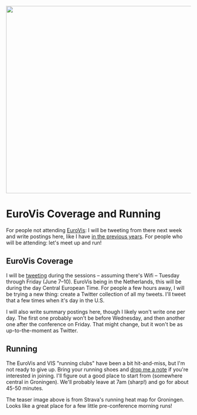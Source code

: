 <p align="center"><img src="https://media.eagereyes.org/wp-content/uploads/2016/05/groningen-running.jpg" width="825" height="510" /></p>

# EuroVis Coverage and Running

For people not attending <a href="http://www.cs.rug.nl/jbi/eurovis2016/">EuroVis</a>: I will be tweeting from there next week and write postings here, like I have <a href="/tag/eurovis">in the previous years</a>. For people who will be attending: let's meet up and run!

## EuroVis Coverage

I will be <a href="https://twitter.com/eagereyes">tweeting</a> during the sessions – assuming there's Wifi – Tuesday through Friday (June 7–10). EuroVis being in the Netherlands, this will be during the day Central European Time. For people a few hours away, I will be trying a new thing: create a Twitter collection of all my tweets. I'll tweet that a few times when it's day in the U.S.

I will also write summary postings here, though I likely won't write one per day. The first one probably won't be before Wednesday, and then another one after the conference on Friday. That might change, but it won't be as up-to-the-moment as Twitter.

## Running

The EuroVis and VIS "running clubs" have been a bit hit-and-miss, but I'm not ready to give up. Bring your running shoes and <a href="/contact">drop me a note</a> if you're interested in joining. I'll figure out a good place to start from (somewhere central in Groningen). We'll probably leave at 7am (sharp!) and go for about 45-50 minutes.

The teaser image above is from Strava's running heat map for Groningen. Looks like a great place for a few little pre-conference morning runs!
